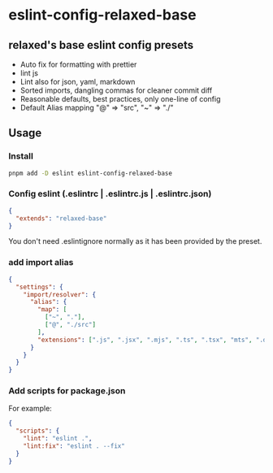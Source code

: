 # eslint-config-relaxed-base

## relaxed's base eslint config presets

- Auto fix for formatting with prettier
- lint js
- Lint also for json, yaml, markdown
- Sorted imports, dangling commas for cleaner commit diff
- Reasonable defaults, best practices, only one-line of config
- Default Alias mapping "@" => "src", "~" => "./"

## Usage

### Install

```bash
pnpm add -D eslint eslint-config-relaxed-base
```

### Config eslint (.eslintrc | .eslintrc.js | .eslintrc.json)

```json
{
  "extends": "relaxed-base"
}
```

You don't need .eslintignore normally as it has been provided by the preset.

### add import alias

```json
{
  "settings": {
    "import/resolver": {
      "alias": {
        "map": [
          ["~", "."],
          ["@", "./src"]
        ],
        "extensions": [".js", ".jsx", ".mjs", ".ts", ".tsx", "mts", ".d.ts"]
      }
    }
  }
}
```

### Add scripts for package.json

For example:

```json
{
  "scripts": {
    "lint": "eslint .",
    "lint:fix": "eslint . --fix"
  }
}
```
